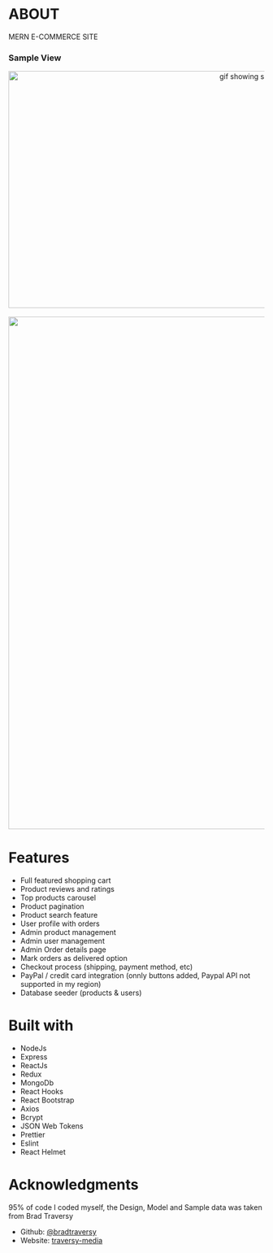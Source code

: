 # ABOUT

MERN E-COMMERCE SITE
<br>

### Sample View

<div style="text-align:center">
<img src="./sample_view/1.gif" alt="gif showing sample" width="943" height="466" alin="center">
</div>

<br>

<div style="text-align:center">
<img src="./sample_view/2.gif" alt="gif showing sample" width="1916" height="1008" alin="center">
</div>

# Features

- Full featured shopping cart
- Product reviews and ratings
- Top products carousel
- Product pagination
- Product search feature
- User profile with orders
- Admin product management
- Admin user management
- Admin Order details page
- Mark orders as delivered option
- Checkout process (shipping, payment method, etc)
- PayPal / credit card integration (onnly buttons added, Paypal API not supported in my region)
- Database seeder (products & users)

# Built with

- NodeJs
- Express
- ReactJs
- Redux
- MongoDb
- React Hooks
- React Bootstrap
- Axios
- Bcrypt
- JSON Web Tokens
- Prettier
- Eslint
- React Helmet

# Acknowledgments

95% of code I coded myself, the Design, Model and Sample data was taken from Brad Traversy

- Github: [@bradtraversy](https://github.com/bradtraversy)
- Website: [traversy-media](http://traversymedia.com/)
